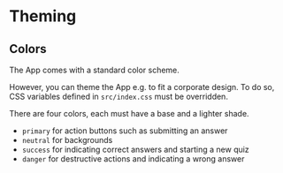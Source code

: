# Theming

## Colors

The App comes with a standard color scheme.

However, you can theme the App e.g. to fit a corporate design.
To do so, CSS variables defined in `src/index.css` must be overridden.

There are four colors, each must have a base and a lighter shade.

- `primary` for action buttons such as submitting an answer
- `neutral` for backgrounds
- `success` for indicating correct answers and starting a new quiz
- `danger` for destructive actions and indicating a wrong answer
